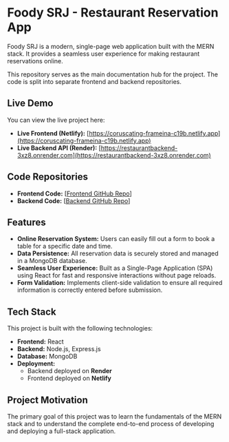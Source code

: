 # Foody SRJ - Restaurant Reservation App

Foody SRJ is a modern, single-page web application built with the MERN stack. It provides a seamless user experience for making restaurant reservations online.

This repository serves as the main documentation hub for the project. The code is split into separate frontend and backend repositories.

## Live Demo

You can view the live project here:

* **Live Frontend (Netlify):** [https://coruscating-frameina-c19b.netlify.app](https://coruscating-frameina-c19b.netlify.app)
* **Live Backend API (Render):** [https://restaurantbackend-3xz8.onrender.com](https://restaurantbackend-3xz8.onrender.com)

## Code Repositories

* **Frontend Code:** [[Frontend GitHub Repo](https://github.com/gitsrj/RestaurantFrontend)]
* **Backend Code:** [[Backend GitHub Repo](https://github.com/gitsrj/RestaurantBackend)]

## Features

* **Online Reservation System:** Users can easily fill out a form to book a table for a specific date and time.
* **Data Persistence:** All reservation data is securely stored and managed in a MongoDB database.
* **Seamless User Experience:** Built as a Single-Page Application (SPA) using React for fast and responsive interactions without page reloads.
* **Form Validation:** Implements client-side validation to ensure all required information is correctly entered before submission.

## Tech Stack

This project is built with the following technologies:

* **Frontend:** React
* **Backend:** Node.js, Express.js
* **Database:** MongoDB
* **Deployment:**
    * Backend deployed on **Render**
    * Frontend deployed on **Netlify**

## Project Motivation

The primary goal of this project was to learn the fundamentals of the MERN stack and to understand the complete end-to-end process of developing and deploying a full-stack application.
